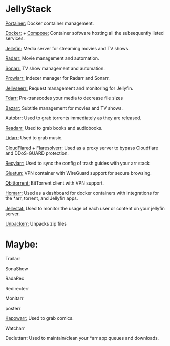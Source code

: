 # JellyStack
[Portainer:](https://github.com/portainer/portainer) Docker container management.

[Docker:](https://github.com/docker) + [Compose:](https://github.com/docker/compose) Container software hosting all the subsequently listed services.

[Jellyfin:](https://github.com/jellyfin/jellyfin) Media server for streaming movies and TV shows. 

[Radarr:](https://github.com/Radarr/Radarr) Movie management and automation.

[Sonarr:](https://github.com/Sonarr/Sonarr) TV show management and automation.

[Prowlarr:](https://github.com/Prowlarr/Prowlarr) Indexer manager for Radarr and Sonarr.

[Jellyseerr:](https://github.com/fallenbagel/jellyseerr) Request management and monitoring for Jellyfin.

[Tdarr:](https://github.com/HaveAGitGat/Tdarr) Pre-transcodes your media to decrease file sizes

[Bazarr:](https://github.com/morpheus65535/bazarr) Subtitle management for movies and TV shows.

[Autobrr:](https://github.com/autobrr/autobrr?tab=readme-ov-file#what-is-autobrr) Used to grab torrents immediately as they are released.

[Readarr:](https://github.com/Readarr/Readarr) Used to grab books and audiobooks.

[Lidarr:](https://github.com/Lidarr/Lidarr) Used to grab music.

[CloudFlared](https://github.com/cloudflare/cloudflared) + [Flaresolverr:](https://github.com/FlareSolverr/FlareSolverr) Used as a proxy server to bypass Cloudflare and DDoS-GUARD protection.

[Recylarr:](https://github.com/recyclarr/recyclarr) Used to sync the config of trash guides with your arr stack

[Gluetun:](https://github.com/qdm12/gluetun) VPN container with WireGuard support for secure browsing.

[Qbittorrent:](https://github.com/qbittorrent/qBittorrent) BitTorrent client with VPN support.

[Homarr:](https://github.com/homarr-labs/homarr) Used as a dashboard for docker containers with integrations for the *arr, torrent, and Jellyfin apps.

[Jellystat:](https://github.com/CyferShepard/Jellystat) Used to monitor the usage of each user or content on your jellyfin server.

[Unpackerr:](https://github.com/Unpackerr/unpackerr)  Unpacks zip files 


# Maybe:
Trailarr

SonaShow

RadaRec

Redirecterr

Monitarr

posterr

[Kapowarr:](https://github.com/Casvt/Kapowarr) Used to grab comics.

Watcharr

Decluttarr: Used to maintain/clean your *arr app queues and downloads.
